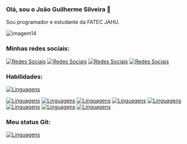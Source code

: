 ### Olá, sou o João Guilherme Silveira 👋
Sou programador e estudante da FATEC JAHU.

![imagem14](https://github.com/JoaoGSilveira/JoaoGSiveira/assets/125415392/5e7a90e5-3c7a-4e3b-8953-48b00c60fc8c)

### Minhas redes sociais:

[![Redes Sociais](https://img.shields.io/badge/Facebook-1877F2?style=for-the-badge&logo=facebook&logoColor=white)]()
[![Redes Sociais](https://img.shields.io/badge/GitHub-100000?style=for-the-badge&logo=github&logoColor=white)](https://github.com/JoaoGSilveira)
[![Redes Sociais](https://img.shields.io/badge/Instagram-E4405F?style=for-the-badge&logo=instagram&logoColor=white)](https://www.instagram.com/joaogsilveira03/)
[![Redes Sociais](https://img.shields.io/badge/LinkedIn-0077B5?style=for-the-badge&logo=linkedin&logoColor=white)](https://www.linkedin.com/in/jo%C3%A3o-guilherme-silveira-24764b2b7/)

### Habilidades:

[![Linguagens](https://github-readme-stats.vercel.app/api/top-langs/?username=JoaoGSilveira&theme=blue-green)]()

[![Linguagens](https://img.shields.io/badge/C-00599C?style=for-the-badge&logo=c&logoColor=white)]()
[![Linguagens](https://img.shields.io/badge/C%2B%2B-00599C?style=for-the-badge&logo=c%2B%2B&logoColor=white)]()
[![Linguagens](https://img.shields.io/badge/C%23-239120?style=for-the-badge&logo=c-sharp&logoColor=white)]()
[![Linguagens](https://img.shields.io/badge/Python-3776AB?style=for-the-badge&logo=python&logoColor=white)]()
[![Linguagens](https://img.shields.io/badge/HTML-239120?style=for-the-badge&logo=html5&logoColor=white)]()
[![Linguagens](https://img.shields.io/badge/CSS-239120?&style=for-the-badge&logo=css3&logoColor=white)]()
[![Linguagens](https://img.shields.io/badge/JavaScript-F7DF1E?style=for-the-badge&logo=javascript&logoColor=black)]()
[![Linguagens](https://img.shields.io/badge/PHP-777BB4?style=for-the-badge&logo=php&logoColor=white)]()


### Meu status Git:

[![Linguagens](https://github-readme-stats.vercel.app/api?username=JoaoGSilveira&theme=blue-green)]()

